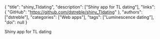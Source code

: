 {
  "title": "shiny_Tldating",
  "description": ["Shiny app for TL dating"],
  "links": {
    "GitHub": "https://github.com/dstreble/shiny_Tldating"
  },
  "authors": ["dstreble"],
  "categories": ["Web apps"],
  "tags": ["Luminescence dating"],
  "doi": null
}

<!-- Generated by csv2md.R – do not edit by hand -->

Shiny app for TL dating